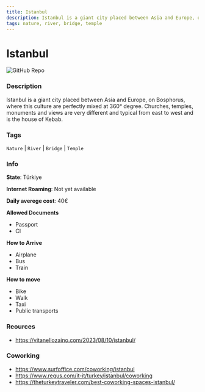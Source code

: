 ```yaml
---
title: Istanbul
description: Istanbul is a giant city placed between Asia and Europe, on Bosphorus, where this culture are perfectly mixed at 360° degree. Churches, temples, monuments and views are very different and typical from east to west and is the house of Kebab.
tags: nature, river, bridge, temple
---
```

        

# Istanbul

![GitHub Repo](https://img.shields.io/static/v1?label=category&message=digital-nomads&color=green)

### Description

Istanbul is a giant city placed between Asia and Europe, on Bosphorus, where this culture are perfectly mixed at 360° degree. Churches, temples, monuments and views are very different and typical from east to west and is the house of Kebab.

### Tags

`Nature` | `River` | `Bridge` | `Temple`

### Info

**State**: Türkiye

**Internet Roaming**: Not yet available

**Daily averege cost**: 40€

**Allowed Documents**

- Passport
- CI

**How to Arrive**

- Airplane
- Bus
- Train

**How to move**

- Bike
- Walk
- Taxi
- Public transports

### Reources

- https://vitanellozaino.com/2023/08/10/istanbul/

### Coworking

- https://www.surfoffice.com/coworking/istanbul
- https://www.regus.com/it-it/turkey/istanbul/coworking
- https://theturkeytraveler.com/best-coworking-spaces-istanbul/
